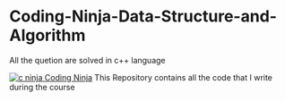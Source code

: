 # Coding-Ninja-Data-Structure-and-Algorithm
All the quetion are solved in c++ language


[
![c ninja](https://user-images.githubusercontent.com/66161514/146222426-8c593ad5-8411-4942-bc4f-efb3555e4d26.png)
](url)[Coding Ninja](https://www.codingninjas.com/)
This Repository contains all the code that I write during the course 
